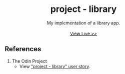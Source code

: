 <h1 align="center">project - library</h1>
<p align="center">
    My implementation of a library app.
    </br>
    </br>
    <a href="https://ec-rilo.github.io/Project-Library/" target="_blank">View Live >></a>
</p>

## References
1. The Odin Project
    - View <a href="https://www.theodinproject.com/paths/full-stack-javascript/courses/javascript/lessons/library" target="_blank">"project - library" user story</a>.
